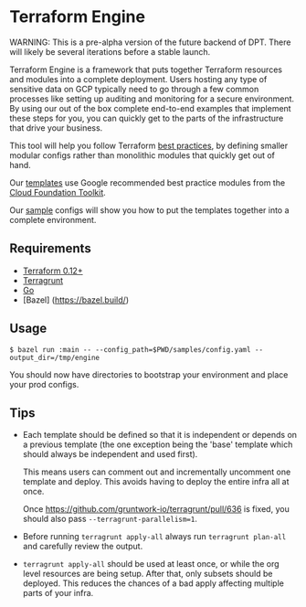 # Terraform Engine

WARNING: This is a pre-alpha version of the future backend of DPT. There will
likely be several iterations before a stable launch.

Terraform Engine is a framework that puts together Terraform resources and
modules into a complete deployment. Users hosting any type of sensitive data on
GCP typically need to go through a few common processes like setting up auditing
and monitoring for a secure environment. By using our out of the box complete
end-to-end examples that implement these steps for you, you can quickly get
to the parts of the infrastructure that drive your business.

This tool will help you follow Terraform
[best practices](https://www.hashicorp.com/resources/evolving-infrastructure-terraform-opencredo),
by defining smaller modular configs rather than monolithic modules that quickly
get out of hand.

Our [templates](./templates) use Google recommended best practice modules from
the [Cloud Foundation Toolkit](https://cloud.google.com/foundation-toolkit).

Our [sample](./samples) configs will show you how to put the templates together
into a complete environment.

## Requirements

- [Terraform 0.12+](https://www.terraform.io/downloads.html)
- [Terragrunt](https://github.com/gruntwork-io/terragrunt/releases)
- [Go](https://golang.org/dl/)
- [Bazel] (https://bazel.build/)

## Usage

```
$ bazel run :main -- --config_path=$PWD/samples/config.yaml --output_dir=/tmp/engine
```

You should now have directories to bootstrap your environment and place your
prod configs.

## Tips

- Each template should be defined so that it is independent or depends on a
  previous template (the one exception being the 'base' template which should
  always be independent and used first).

  This means users can comment out and incrementally uncomment one template and
  deploy. This avoids having to deploy the entire infra all at once.

  Once https://github.com/gruntwork-io/terragrunt/pull/636 is fixed, you
  should also pass `--terragrunt-parallelism=1`.

- Before running `terragrunt apply-all` always run `terragrunt plan-all` and
  carefully review the output.

- `terragrunt apply-all` should be used at least once, or while the org level
  resources are being setup. After that, only subsets should be deployed. This
  reduces the chances of a bad apply affecting multiple parts of your infra.

